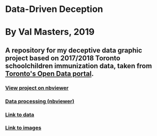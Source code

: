 # Data-Driven Deception
# By Val Masters, 2019
## A repository for my deceptive data graphic project based on 2017/2018 Toronto schoolchildren immunization data, taken from [Toronto's Open Data portal](https://portal0.cf.opendata.inter.sandbox-toronto.ca/dataset/immunization-coverage-for-students/).

### [View project on nbviewer](https://nbviewer.jupyter.org/github/valhella/torontoimmunization/blob/master/Deception.ipynb)

### [Data processing (nbviewer)](https://nbviewer.jupyter.org/github/valhella/torontoimmunization/blob/master/pythonparty.ipynb)


### [Link to data](https://github.com/valhella/torontoimmunization/tree/master/data)
### [Link to images](https://github.com/valhella/torontoimmunization/tree/master/images)
